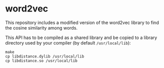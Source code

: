 # word2vec

This repository includes a modified version of the word2vec library to find
the cosine similarity among words.

This API has to be compiled as a shared library and be copied to
a library directory used by your compiler (by default `/usr/local/lib`):

```
make
cp libdistance.dylib /usr/local/lib
cp libdistance.so /usr/local/lib
```
